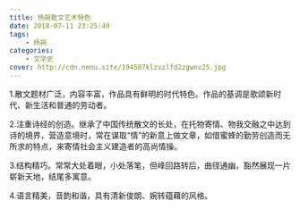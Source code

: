 ```yaml
---
title: 杨朔散文艺术特色
date: 2018-07-11 23:25:49
tags: 
    - 杨朔
categories:
    - 文学史
cover: http://cdn.nenu.site/194507klzvzlfd2zgwnv25.jpg
---
```


1.散文题材广泛，内容丰富，作品具有鲜明的时代特色。作品的基调是歌颂新时代、新生活和普通的劳动者。

2.注重诗经的创造。继承了中国传统散文的长处，在托物寄情、物我交融之中达到诗的境界，营造意境时，常在谋取“情”的新意上做文章，如借蜜蜂的勤劳创造而无所求的特点，来寄情社会主义建造者的高尚情操。

3.结构精巧。常常大处着眼，小处落笔，但峰回路转后，曲径通幽，豁然展现一片崭新天地，结尾多寓意。

4.语言精美，音韵和谐，具有清新俊朗、婉转蕴藉的风格。

